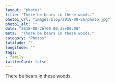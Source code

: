 ```yaml
---
layout: "photos"
title: "There be bears in these woods."
photo1_url: "images/blog/2018-08-26/photo.jpg"
photo1_alt: ""
date: "2018-08-26T09:00:35+00:00"
meta:  "There be bears in these woods."
category: "Photos"
latitude: ""
longitude: ""
tags:
- family
twitterCard: false
---
```

There be bears in these woods.
